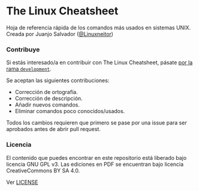 # The Linux Cheatsheet

Hoja de referencia rápida de los comandos más usados en sistemas UNIX. Creada por Juanjo Salvador ([@Linuxneitor](http://twitter.com/Linuxneitor))

### Contribuye

Si estás interesado/a en contribuir con The Linux Cheatsheet, pásate [por la rama `development`](https://github.com/JuanjoSalvador/thelinuxcheatsheet/tree/development).

Se aceptan las siguientes contribuciones:

* Corrección de ortografía.
* Corrección de descripción.
* Añadir nuevos comandos.
* Eliminar comandos poco conocidos/usados.

Todos los cambios requieren que primero se pase por una issue para ser aprobados antes de abrir pull request.

### Licencia

El contenido que puedes encontrar en este repositorio está liberado bajo licencia GNU GPL v3.
Las ediciones en PDF se encuentran bajo licencia CreativeCommons BY SA 4.0.

Ver [LICENSE](https://github.com/JuanjoSalvador/thelinuxcheatsheet/blob/master/LICENSE)
